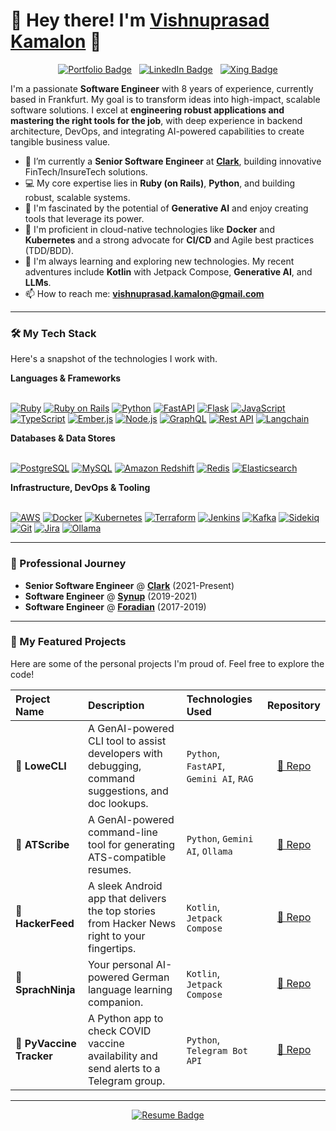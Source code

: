 # 👋 Hey there! I'm [Vishnuprasad Kamalon](https://vpk11.github.io/) 🚀

<p align="center">
  <a href="https://vpk11.com/"><img src="https://img.shields.io/badge/Portfolio-vpk11.github.io-blue?style=for-the-badge&logo=google-chrome&logoColor=white" alt="Portfolio Badge"></a> &nbsp;
  <a href="https://linkedin.com/in/vpk11"><img src="https://img.shields.io/badge/LinkedIn-Vishnuprasad_Kamalon-blue?style=for-the-badge&logo=linkedin" alt="LinkedIn Badge"></a> &nbsp;
  <a href="https://www.xing.com/profile/Vishnuprasad_Kamalon"><img src="https://img.shields.io/badge/Xing-Vishnuprasad_Kamalon-026466?style=for-the-badge&logo=xing&logoColor=white" alt="Xing Badge"></a>
</p>

I'm a passionate **Software Engineer** with 8 years of experience, currently based in Frankfurt. My goal is to transform ideas into high-impact, scalable software solutions. I excel at **engineering robust applications and mastering the right tools for the job**, with deep experience in backend architecture, DevOps, and integrating AI-powered capabilities to create tangible business value.


- 🔭 I’m currently a **Senior Software Engineer** at **[Clark](https://clark.de)**, building innovative FinTech/InsureTech solutions.
- 💻 My core expertise lies in **Ruby (on Rails)**, **Python**, and building robust, scalable systems.
- 🧠 I'm fascinated by the potential of **Generative AI** and enjoy creating tools that leverage its power.
- 🔧 I'm proficient in cloud-native technologies like **Docker** and **Kubernetes** and a strong advocate for **CI/CD** and Agile best practices (TDD/BDD).
- 🌱 I'm always learning and exploring new technologies. My recent adventures include **Kotlin** with Jetpack Compose, **Generative AI**, and **LLMs**.
- 📫 How to reach me: **[vishnuprasad.kamalon@gmail.com](mailto:vishnuprasad.kamalon@gmail.com)**

---

### 🛠️ My Tech Stack

Here's a snapshot of the technologies I work with.

<summary><b>Languages & Frameworks</b></summary>
<br/>
<p align="left">
  <a href="#"><img alt="Ruby" src="https://img.shields.io/badge/Ruby-CC342D?logo=ruby&logoColor=white"></a>
  <a href="#"><img alt="Ruby on Rails" src="https://img.shields.io/badge/Rails-CC0000?logo=rubyonrails&logoColor=white"></a>
  <a href="#"><img alt="Python" src="https://img.shields.io/badge/Python-3776AB?logo=python&logoColor=white"></a>
  <a href="#"><img alt="FastAPI" src="https://img.shields.io/badge/FastAPI-009688?logo=fastapi&logoColor=white"></a>
  <a href="#"><img alt="Flask" src="https://img.shields.io/badge/Flask-000000?logo=flask&logoColor=white"></a>
  <a href="#"><img alt="JavaScript" src="https://img.shields.io/badge/JavaScript-F7DF1E?logo=javascript&logoColor=black"></a>
  <a href="#"><img alt="TypeScript" src="https://img.shields.io/badge/TypeScript-3178C6?logo=typescript&logoColor=white"></a>
  <a href="#"><img alt="Ember.js" src="https://img.shields.io/badge/Ember.js-E04E39?logo=ember.js&logoColor=white"></a>
  <a href="#"><img alt="Node.js" src="https://img.shields.io/badge/Node.js-339933?logo=nodedotjs&logoColor=white"></a>
  <a href="#"><img alt="GraphQL" src="https://img.shields.io/badge/GraphQL-E10098?logo=graphql&logoColor=white"></a>
  <a href="#"><img alt="Rest API" src="https://img.shields.io/badge/REST_API-000000?logo=dependabot&logoColor=white"></a>
  <a href="#"><img alt="Langchain" src="https://img.shields.io/badge/Langchain-008639?&logo=langchain&logoColor=white"></a>
</p>

<summary><b>Databases & Data Stores</b></summary>
<br/>
<p align="left">
  <a href="#"><img alt="PostgreSQL" src="https://img.shields.io/badge/PostgreSQL-4169E1?logo=postgresql&logoColor=white"></a>
  <a href="#"><img alt="MySQL" src="https://img.shields.io/badge/MySQL-4479A1?logo=mysql&logoColor=white"></a>
  <a href="#"><img alt="Amazon Redshift" src="https://img.shields.io/badge/Redshift-8C4FFF?logo=amazon-redshift&logoColor=white"></a>
  <a href="#"><img alt="Redis" src="https://img.shields.io/badge/Redis-DC382D?logo=redis&logoColor=white"></a>
  <a href="#"><img alt="Elasticsearch" src="https://img.shields.io/badge/Elasticsearch-005571?logo=elasticsearch&logoColor=white"></a>
</p>


<summary><b>Infrastructure, DevOps & Tooling</b></summary>
<br/>
<p align="left">
  <a href="#"><img alt="AWS" src="https://img.shields.io/badge/AWS-232F3E?logo=amazonaws&logoColor=white"></a>
  <a href="#"><img alt="Docker" src="https://img.shields.io/badge/Docker-2496ED?logo=docker&logoColor=white"></a>
  <a href="#"><img alt="Kubernetes" src="https://img.shields.io/badge/Kubernetes-326CE5?logo=kubernetes&logoColor=white"></a>
  <a href="#"><img alt="Terraform" src="https://img.shields.io/badge/Terraform-7B42BC?logo=terraform&logoColor=white"></a>
  <a href="#"><img alt="Jenkins" src="https://img.shields.io/badge/Jenkins-D24939?logo=jenkins&logoColor=white"></a>
  <a href="#"><img alt="Kafka" src="https://img.shields.io/badge/Kafka-231F20?logo=apachekafka&logoColor=white"></a>
  <a href="#"><img alt="Sidekiq" src="https://img.shields.io/badge/Sidekiq-A40E01?logo=sidekiq&logoColor=white"></a>
  <a href="#"><img alt="Git" src="https://img.shields.io/badge/Git-F05032?logo=git&logoColor=white"></a>
  <a href="#"><img alt="Jira" src="https://img.shields.io/badge/Jira-0052CC?logo=jira&logoColor=white"></a>
  <a href="#"><img alt="Ollama" src="https://img.shields.io/badge/Ollama-232F3E?&logo=ollama&logoColor=white"></a>
</p>

---

### 💼 Professional Journey

- **Senior Software Engineer** @ **[Clark](https://clark.de)** (2021-Present)
- **Software Engineer** @ **[Synup](https://synup.com)** (2019-2021)
- **Software Engineer** @ **[Foradian](https://foradian.com)** (2017-2019)

---

### 📂 My Featured Projects

Here are some of the personal projects I'm proud of. Feel free to explore the code!

| Project Name | Description | Technologies Used | Repository |
| :--- | :--- | :--- | :---: |
| 🤖 **LoweCLI** | A GenAI-powered CLI tool to assist developers with debugging, command suggestions, and doc lookups. | `Python`, `FastAPI`, `Gemini AI`, `RAG` | [🔗 Repo](https://github.com/vpk11/lowe-cli) |
| 📄 **ATScribe** | A GenAI-powered command-line tool for generating ATS-compatible resumes. | `Python`, `Gemini AI`, `Ollama` | [🔗 Repo](https://github.com/vpk11/atscribe) |
| 📰 **HackerFeed** | A sleek Android app that delivers the top stories from Hacker News right to your fingertips. | `Kotlin`, `Jetpack Compose` | [🔗 Repo](https://github.com/vpk11/HackerFeed) |
| 📰 **SprachNinja** | Your personal AI-powered German language learning companion. | `Kotlin`, `Jetpack Compose` | [🔗 Repo](https://github.com/vpk11/SprachNinja) |
| 💉 **PyVaccine Tracker** | A Python app to check COVID vaccine availability and send alerts to a Telegram group. | `Python`, `Telegram Bot API` | [🔗 Repo](https://github.com/vpk11/PyVaccineTracker) |

---

<p align="center">
  <a href="https://vpk11.github.io/resume">
    <img src="https://img.shields.io/badge/View_My-Resume-c14438?style=for-the-badge&logo=adobe-acrobat-reader&logoColor=white" alt="Resume Badge">
  </a>
</p>
